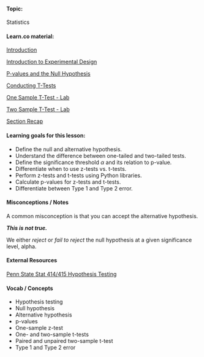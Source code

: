 #### Topic:

Statistics

#### Learn.co material:

[Introduction](https://github.com/learn-co-curriculum/dsc-hypothesis-testing-intro)

[Introduction to Experimental Design](https://github.com/learn-co-curriculum/dsc-experimental-design)

[P-values and the Null Hypothesis](https://github.com/learn-co-curriculum/dsc-p-values-and-null-hypothesis)

[Conducting T-Tests](https://github.com/learn-co-curriculum/dsc-t-tests)

[One Sample T-Test - Lab](https://github.com/learn-co-curriculum/dsc-one-sample-t-tests-lab)

[Two Sample T-Test - Lab](https://github.com/learn-co-curriculum/dsc-two-sample-t-tests-lab)

[Section Recap](https://github.com/learn-co-curriculum/dsc-hypothesis-testing-section-recap)

#### Learning goals for this lesson:

* Define the null and alternative hypothesis. 
* Understand the difference between one-tailed and two-tailed tests.  
* Define the significance threshold $\alpha$ and its relation to p-value. 
* Differentiate when to use z-tests vs. t-tests.
* Perform z-tests and t-tests using Python libraries.
* Calculate p-values for z-tests and t-tests. 
* Differentiate between Type 1 and Type 2 error.

#### Misconceptions / Notes

A common misconception is that you can accept the alternative hypothesis. 

_**This is not true.**_

We either _reject_ or _fail to reject_ the null hypothesis at a given significance level, alpha. 

#### External Resources 

[Penn State Stat 414/415 Hypothesis Testing](https://newonlinecourses.science.psu.edu/stat414/node/290/) 

#### Vocab / Concepts 

* Hypothesis testing
* Null hypothesis
* Alternative hypothesis
* p-values 
* One-sample z-test
* One- and two-sample t-tests
* Paired and unpaired two-sample t-test
* Type 1 and Type 2 error
